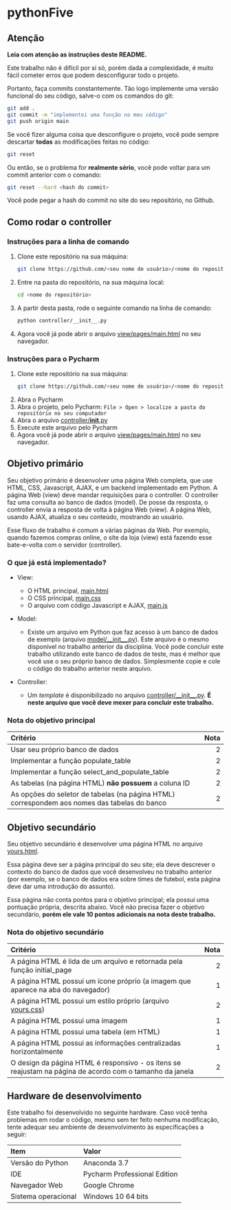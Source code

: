 # pythonFive

## Atenção

**Leia com atenção as instruções deste README.**

Este trabalho não é difícil por si só, porém dada a complexidade, é muito fácil cometer erros que podem desconfigurar
todo o projeto.

Portanto, faça commits constantemente. Tão logo implemente uma versão funcional do seu código, salve-o com os comandos
do git:

```bash
git add .
git commit -m "implementei uma função no meu código"
git push origin main
```

Se você fizer alguma coisa que desconfigure o projeto, você pode sempre descartar **todas** as modificações feitas no
código:

```bash
git reset
```

Ou então, se o problema for **realmente sério**, você pode voltar para um commit anterior com o comando:

```bash
git reset --hard <hash do commit>
```

Você pode pegar a hash do commit no site do seu repositório, no Github.

## Como rodar o controller

### Instruções para a linha de comando

1. Clone este repositório na sua máquina:
   ```bash
   git clone https://github.com/<seu nome de usuário>/<nome do repositório>.git
   ```
2. Entre na pasta do repositório, na sua máquina local:
   ```bash
   cd <nome do repositório>
   ```
3. A partir desta pasta, rode o seguinte comando na linha de comando:
   ```bash
   python controller/__init__.py
   ```
4. Agora você já pode abrir o arquivo [view/pages/main.html](view/pages/main.html) no seu navegador.

### Instruções para o Pycharm

1. Clone este repositório na sua máquina:
   ```bash
   git clone https://github.com/<seu nome de usuário>/<nome do repositório>.git
   ```
2. Abra o Pycharm
3. Abra o projeto, pelo Pycharm: `File > Open > localize a pasta do repositório no seu computador`
4. Abra o arquivo [controller/__init__.py](controller/__init__.py)
5. Execute este arquivo pelo Pycharm
6. Agora você já pode abrir o arquivo [view/pages/main.html](view/pages/main.html) no seu navegador.

## Objetivo primário

Seu objetivo primário é desenvolver uma página Web completa, que use HTML, CSS, Javascript, AJAX, e um backend implementado
em Python. A página Web (view) deve mandar requisições para o controller. O controller faz uma consulta ao banco de dados
(model). De posse da resposta, o controller envia a resposta de volta à página Web (view). A página Web, usando AJAX, 
atualiza o seu conteúdo, mostrando ao usuário. 

Esse fluxo de trabalho é comum a várias páginas da Web. Por exemplo, quando fazemos compras online, o site da loja (view)
está fazendo esse bate-e-volta com o servidor (controller). 

### O que já está implementado?

* View:
  * O HTML principal, [main.html](view/pages/main.html) 
  * O CSS principal, [main.css](view/styles/main.css)
  * O arquivo com código Javascript e AJAX, [main.js](view/scripts/main.js) 

* Model:
  * Existe um arquivo em Python que faz acesso à um banco de dados de exemplo (arquivo 
    [model/\_\_init\_\_.py](model/__init__.py)). 
    Este arquivo é o mesmo disponível no trabalho anterior da disciplina. Você pode concluir este trabalho utilizando
    este banco de dados de teste, mas é melhor que você use o seu próprio banco de dados. Simplesmente copie e cole o código
    do trabalho anterior neste arquivo.

* Controller:
  * Um _template_ é disponibilizado no arquivo [controller/\_\_init\_\_.py](controller/__init__.py). **É neste arquivo
    que você deve mexer para concluir este trabalho.**

### Nota do objetivo principal

|                                                                                     Critério | Nota |
|:---------------------------------------------------------------------------------------------|-----:|
|                                                              Usar seu próprio banco de dados |    2 |
|                                                          Implementar a função populate_table |    2 |
|                                               Implementar a função select_and_populate_table |    2 |
|                                      As tabelas (na página HTML) **não possuem** a coluna ID |    2 |
| As opções do seletor de tabelas (na página HTML) correspondem aos nomes das tabelas do banco |    2 |

## Objetivo secundário

Seu objetivo secundário é desenvolver uma página HTML no arquivo [yours.html](view/pages/yours.html). 

Essa página deve ser a página principal do seu site; ela deve descrever o contexto do banco de dados que você 
desenvolveu no trabalho anterior (por exemplo, se o banco de dados era sobre times de futebol, esta página deve dar uma
introdução do assunto).

Essa página não conta pontos para o objetivo principal; ela possui uma pontuação própria, descrita abaixo. Você não 
precisa fazer o objetivo secundário, **porém ele vale 10 pontos adicionais na nota deste trabalho.**

### Nota do objetivo secundário

|                                                                                                 Critério | Nota |
|:---------------------------------------------------------------------------------------------------------|-----:|
|                                  A página HTML é lida de um arquivo e retornada pela função initial_page |    2 |
|                         A página HTML possui um ícone próprio (a imagem que aparece na aba do navegador) |    1 |
|                      A página HTML possui um estilo próprio (arquivo [yours.css](view/styles/yours.css)) |    2 |
|                                                                          A página HTML possui uma imagem |    1 | 
|                                                                A página HTML possui uma tabela (em HTML) |    1 |
|                                        A página HTML possui as informações centralizadas horizontalmente |    1 |
| O design da página HTML é responsivo - os itens se reajustam na página de acordo com o tamanho da janela |    2 |



## Hardware de desenvolvimento

Este trabalho foi desenvolvido no seguinte hardware. Caso você tenha problemas em rodar o código, mesmo sem ter feito
nenhuma modificação, tente adequar seu ambiente de desenvolvimento às especificações a seguir:

|                Item |                        Valor |
|:--------------------|:-----------------------------|
|    Versão do Python |                 Anaconda 3.7 |
|                 IDE | Pycharm Professional Edition | 
|       Navegador Web |                Google Chrome |
| Sistema operacional |           Windows 10 64 bits |
